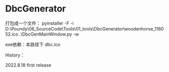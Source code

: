 # DbcGenerator

打包成一个文件：
 pyinstaller -F -i D:\Poundy\06_SourceCode\Tools\01_tools\DbcGenerator\woodenhorse_118052.ico .\DbcGenMainWindow.py -w

exe依赖：本路径下 dbc.ico


History：

2022.8.18 first release

